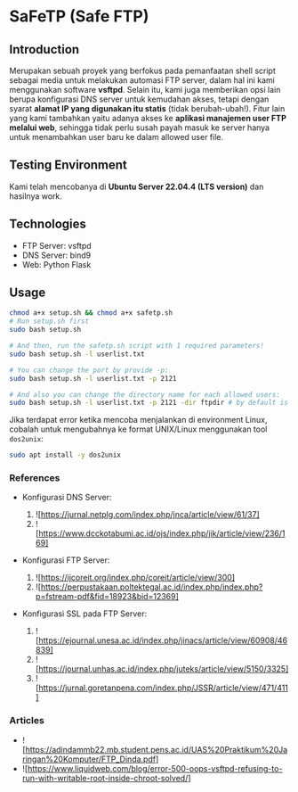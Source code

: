 # SaFeTP (Safe FTP)

## Introduction

Merupakan sebuah proyek yang berfokus pada pemanfaatan shell script sebagai media untuk melakukan automasi FTP server, dalam hal ini kami menggunakan software **vsftpd**. Selain itu, kami juga memberikan opsi lain berupa konfigurasi DNS server untuk kemudahan akses, tetapi dengan syarat **alamat IP yang digunakan itu statis** (tidak berubah-ubah!). Fitur lain yang kami tambahkan yaitu adanya akses ke **aplikasi manajemen user FTP melalui web**, sehingga tidak perlu susah payah masuk ke server hanya untuk menambahkan user baru ke dalam allowed user file.

## Testing Environment

Kami telah mencobanya di **Ubuntu Server 22.04.4 (LTS version)** dan hasilnya work.

## Technologies

- FTP Server: vsftpd
- DNS Server: bind9
- Web: Python Flask

## Usage

```bash
chmod a+x setup.sh && chmod a+x safetp.sh
# Run setup.sh first
sudo bash setup.sh

# And then, run the safetp.sh script with 1 required parameters!
sudo bash setup.sh -l userlist.txt

# You can change the port by provide -p:
sudo bash setup.sh -l userlist.txt -p 2121

# And also you can change the directory name for each allowed users:
sudo bash setup.sh -l userlist.txt -p 2121 -dir ftpdir # by default is "$HOME/ftp"
```

Jika terdapat error ketika mencoba menjalankan di environment Linux, cobalah untuk mengubahnya ke format UNIX/Linux menggunakan tool `dos2unix`:

```sh
sudo apt install -y dos2unix
```

### References

- Konfigurasi DNS Server:
  1. ![https://jurnal.netplg.com/index.php/jnca/article/view/61/37]
  2. ![https://www.dcckotabumi.ac.id/ojs/index.php/jik/article/view/236/169]

- Konfigurasi FTP Server:
  1. ![https://ijcoreit.org/index.php/coreit/article/view/300]
  2. ![https://perpustakaan.poltektegal.ac.id/index.php/index.php?p=fstream-pdf&fid=18923&bid=12369]

- Konfigurasi SSL pada FTP Server:
  1. ![https://ejournal.unesa.ac.id/index.php/jinacs/article/view/60908/46839]
  2. ![https://journal.unhas.ac.id/index.php/juteks/article/view/5150/3325]
  3. ![https://jurnal.goretanpena.com/index.php/JSSR/article/view/471/411]

### Articles

- ![https://adindammb22.mb.student.pens.ac.id/UAS%20Praktikum%20Jaringan%20Komputer/FTP_Dinda.pdf]
- ![https://www.liquidweb.com/blog/error-500-oops-vsftpd-refusing-to-run-with-writable-root-inside-chroot-solved/]
